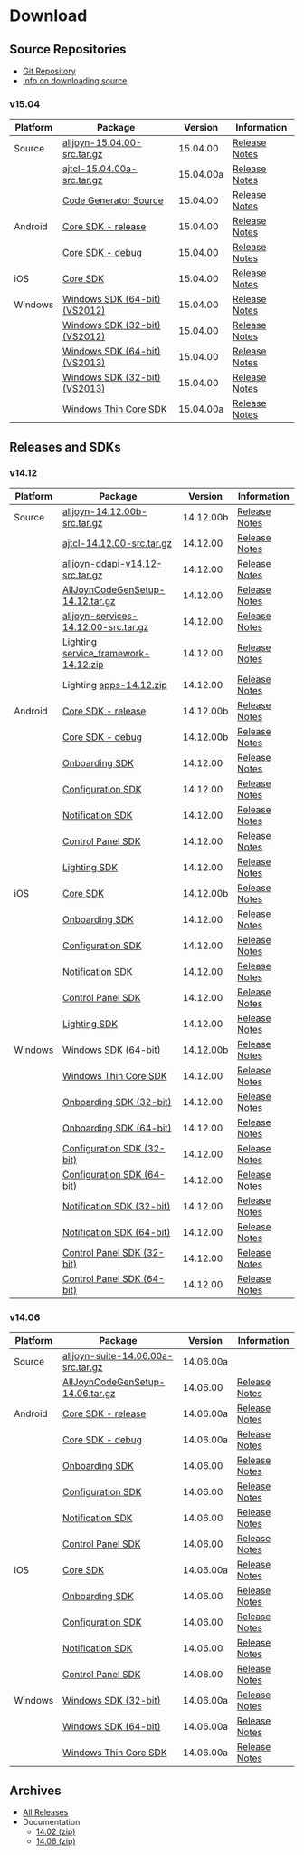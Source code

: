 # Download

## Source Repositories
* [Git Repository][git-repo]
* [Info on downloading source][download-source-info]

### v15.04
|Platform  |Package   |Version   |Information
|----------|----------|----------|-----------
|Source    |[alljoyn-15.04.00-src.tar.gz][source-alljoyn-1504]                  |15.04.00|[Release Notes][core-notes-1504]
|          |[ajtcl-15.04.00a-src.tar.gz][source-ajtcl-1504a]                    |15.04.00a|[Release Notes][core-notes-1504]
|          |[Code Generator Source][codegen-1504]                               |15.04.00|[Release Notes][codegen-notes-1504]
|Android   |[Core SDK - release][android-core-rel-1504]                         |15.04.00|[Release Notes][core-notes-1504]
|          |[Core SDK - debug][android-core-debug-1504]                         |15.04.00|[Release Notes][core-notes-1504]
|iOS       |[Core SDK][ios-core-1504]                                           |15.04.00|[Release Notes][core-notes-1504]
|Windows   |[Windows SDK (64-bit) (VS2012)][win-64bit-vs2012-core-1504]         |15.04.00|[Release Notes][core-notes-1504]
|          |[Windows SDK (32-bit) (VS2012)][win-32bit-vs2012-core-1504]         |15.04.00|[Release Notes][core-notes-1504]
|          |[Windows SDK (64-bit) (VS2013)][win-64bit-vs2013-core-1504]         |15.04.00|[Release Notes][core-notes-1504]
|          |[Windows SDK (32-bit) (VS2013)][win-32bit-vs2013-core-1504]         |15.04.00|[Release Notes][core-notes-1504]
|          |[Windows Thin Core SDK][win-thin-1504a]                             |15.04.00a|[Release Notes][core-notes-1504]

## Releases and SDKs
### v14.12
|Platform  |Package   |Version   |Information
|----------|----------|----------|-----------
|Source    |[alljoyn-14.12.00b-src.tar.gz][source-alljoyn-1412]|14.12.00b|[Release Notes][core-notes-1412]
|          |[ajtcl-14.12.00-src.tar.gz][source-ajtcl-1412]|14.12.00|[Release Notes][core-notes-1412]
|          |[alljoyn-ddapi-v14.12-src.tar.gz][ddapi]|14.12.00|[Release Notes][ddapi-crn]
|          |[AllJoynCodeGenSetup-14.12.tar.gz][codegen-1412]|14.12.00|[Release Notes][codegen-notes-1412]
|          |[alljoyn-services-14.12.00-src.tar.gz][source-base-services-1412]|14.12.00|[Release Notes][base-services-notes-1412]
|          |Lighting [service_framework-14.12.zip][source-lighting-service_framework-1412]|14.12.00|[Release Notes][lighting-notes-1412]
|          |Lighting [apps-14.12.zip][source-lighting-apps-1412]|14.12.00|[Release Notes][lighting-notes-1412]
|Android   |[Core SDK - release][android-core-rel-1412]|14.12.00b|[Release Notes][core-notes-1412]
|          |[Core SDK - debug][android-core-debug-1412]|14.12.00b|[Release Notes][core-notes-1412]
|          |[Onboarding SDK][android-onboarding-1412]  |14.12.00 |[Release Notes][base-services-notes-1412]
|          |[Configuration SDK][android-config-1412]   |14.12.00 |[Release Notes][base-services-notes-1412]
|          |[Notification SDK][android-notif-1412]     |14.12.00 |[Release Notes][base-services-notes-1412]
|          |[Control Panel SDK][android-controlpanel-1412]|14.12.00 |[Release Notes][base-services-notes-1412]
|          |[Lighting SDK][android-lighting-1412]      |14.12.00 |[Release Notes][lighting-notes-1412]
|iOS       |[Core SDK][ios-core-1412]                  |14.12.00b|[Release Notes][core-notes-1412]
|          |[Onboarding SDK][ios-onboarding-1412]  |14.12.00|[Release Notes][base-services-notes-1412]
|          |[Configuration SDK][ios-config-1412]   |14.12.00|[Release Notes][base-services-notes-1412]
|          |[Notification SDK][ios-notif-1412]     |14.12.00|[Release Notes][base-services-notes-1412]
|          |[Control Panel SDK][ios-controlpanel-1412]|14.12.00|[Release Notes][base-services-notes-1412]
|          |[Lighting SDK][ios-lighting-1412]      |14.12.00 |[Release Notes][lighting-notes-1412]
|Windows   |[Windows SDK (64-bit)][win-64bit-core-1412]|14.12.00b|[Release Notes][core-notes-1412]
|          |[Windows Thin Core SDK][win-thin-1412]     |14.12.00|[Release Notes][core-notes-1412]
|          |[Onboarding SDK (32-bit)][win32-onboarding-1412]  |14.12.00 |[Release Notes][base-services-notes-1412]
|          |[Onboarding SDK (64-bit)][win64-onboarding-1412]  |14.12.00 |[Release Notes][base-services-notes-1412]
|          |[Configuration SDK (32-bit)][win32-config-1412]   |14.12.00 |[Release Notes][base-services-notes-1412]
|          |[Configuration SDK (64-bit)][win64-config-1412]   |14.12.00 |[Release Notes][base-services-notes-1412]
|          |[Notification SDK (32-bit)][win32-notif-1412]     |14.12.00 |[Release Notes][base-services-notes-1412]
|          |[Notification SDK (64-bit)][win64-notif-1412]     |14.12.00 |[Release Notes][base-services-notes-1412]
|          |[Control Panel SDK (32-bit)][win32-controlpanel-1412]|14.12.00 |[Release Notes][base-services-notes-1412]
|          |[Control Panel SDK (64-bit)][win64-controlpanel-1412]|14.12.00 |[Release Notes][base-services-notes-1412]

### v14.06
|Platform  |Package   |Version   |Information
|----------|----------|----------|-----------
|Source    |[alljoyn-suite-14.06.00a-src.tar.gz][source-suite]|14.06.00a|&nbsp;
|          |[AllJoynCodeGenSetup-14.06.tar.gz][codegen]|14.06.00|[Release Notes][codegen-notes]
|Android   |[Core SDK - release][android-core-rel]|14.06.00a|[Release Notes][core-notes]
|          |[Core SDK - debug][android-core-debug]|14.06.00a|[Release Notes][core-notes]
|          |[Onboarding SDK][android-onboarding]  |14.06.00 |[Release Notes][base-services-notes]
|          |[Configuration SDK][android-config]   |14.06.00 |[Release Notes][base-services-notes]
|          |[Notification SDK][android-notif]     |14.06.00 |[Release Notes][base-services-notes]
|          |[Control Panel SDK][android-controlpanel]|14.06.00 |[Release Notes][base-services-notes]
|iOS       |[Core SDK][ios-core]                  |14.06.00a|[Release Notes][core-notes]
|          |[Onboarding SDK][ios-onboarding]      |14.06.00 |[Release Notes][base-services-notes]
|          |[Configuration SDK][ios-config]       |14.06.00 |[Release Notes][base-services-notes]
|          |[Notification SDK][ios-notif]         |14.06.00 |[Release Notes][base-services-notes]
|          |[Control Panel SDK][ios-controlpanel] |14.06.00 |[Release Notes][base-services-notes]
|Windows   |[Windows SDK (32-bit)][win-32bit-core]|14.06.00a|[Release Notes][core-notes]
|          |[Windows SDK (64-bit)][win-64bit-core]|14.06.00a|[Release Notes][core-notes]
|          |[Windows Thin Core SDK][win-thin]     |14.06.00a|[Release Notes][core-notes]

## Archives

* [All Releases][all-releases]
* Documentation
  * [14.02 (zip)][14-02-00-zip]
  * [14.06 (zip)][14-06-00-zip]

[core-notes-1504]:            https://wiki.allseenalliance.org/core/core_15.04_release_review
[source-alljoyn-1504]:        https://allseenalliance.org/releases/alljoyn/15.04/alljoyn-15.04.00-src.tar.gz
[source-ajtcl-1504a]:         https://allseenalliance.org/releases/alljoyn/15.04/ajtcl-15.04.00a-src.tar.gz
[codegen-1504]:               https://allseenalliance.org/releases/alljoyn/15.04/AllJoynCodeGenSetup-15.04.tar.gz
[codegen-notes-1504]:         https://wiki.allseenalliance.org/devtools/developer_tools_15.04_release_review
[android-core-rel-1504]:      https://allseenalliance.org/releases/alljoyn/15.04/alljoyn-15.04.00-android-sdk-rel.zip
[android-core-debug-1504]:    https://allseenalliance.org/releases/alljoyn/15.04/alljoyn-15.04.00-android-sdk-dbg.zip
[ios-core-1504]:              https://allseenalliance.org/releases/alljoyn/15.04/alljoyn-15.04.00-osx_ios-sdk.zip
[win-64bit-vs2012-core-1504]: https://allseenalliance.org/releases/alljoyn/15.04/alljoyn-15.04.00-win7x64vs2012-sdk.zip
[win-32bit-vs2012-core-1504]: https://allseenalliance.org/releases/alljoyn/15.04/alljoyn-15.04.00-win7x86vs2012-sdk.zip
[win-64bit-vs2013-core-1504]: https://allseenalliance.org/releases/alljoyn/15.04/alljoyn-15.04.00-win7x64vs2013-sdk.zip
[win-32bit-vs2013-core-1504]: https://allseenalliance.org/releases/alljoyn/15.04/alljoyn-15.04.00-win7x86vs2013-sdk.zip
[win-thin-1504a]:             https://allseenalliance.org/releases/alljoyn/15.04/alljoyn-15.04.00a-thin_client-sdk-windows.zip

[source-lighting-service_framework-1412]: https://git.allseenalliance.org/cgit/lighting/service_framework.git/snapshot/service_framework-14.12.zip
[source-lighting-apps-1412]: https://git.allseenalliance.org/cgit/lighting/apps.git/snapshot/apps-14.12.zip
[lighting-notes-1412]: https://wiki.allseenalliance.org/lighting/lighting_14.12_release_review
[android-lighting-1412]: https://allseenalliance.org/releases/alljoyn/14.12/Lighting_SDK_Android_14_12_beta.zip
[ios-lighting-1412]: https://allseenalliance.org/releases/alljoyn/14.12/Lighting_SDK_iOS_14_12_beta.zip

[source-base-services-1412]: https://allseenalliance.org/releases/alljoyn/14.12/alljoyn-services-14.12.00-src.tar.gz
[base-services-notes-1412]: https://wiki.allseenalliance.org/baseservices/base_services_14.12_release_review
[android-onboarding-1412]: https://allseenalliance.org/releases/alljoyn/14.12/alljoyn-onboarding-service-framework-14.12.00-android-sdk-rel.zip
[android-config-1412]: https://allseenalliance.org/releases/alljoyn/14.12/alljoyn-config-service-framework-14.12.00-android-sdk-rel.zip
[android-notif-1412]: https://allseenalliance.org/releases/alljoyn/14.12/alljoyn-notification-service-framework-14.12.00-android-sdk-rel.zip
[android-controlpanel-1412]: https://allseenalliance.org/releases/alljoyn/14.12/alljoyn-controlpanel-service-framework-14.12.00-android-sdk-rel.zip
[ios-onboarding-1412]: https://allseenalliance.org/releases/alljoyn/14.12/alljoyn-onboarding-service-framework-14.12.00-ios-sdk-rel.zip
[ios-config-1412]: https://allseenalliance.org/releases/alljoyn/14.12/alljoyn-config-service-framework-14.12.00-ios-sdk-rel.zip
[ios-notif-1412]: https://allseenalliance.org/releases/alljoyn/14.12/alljoyn-notification-service-framework-14.12.00-ios-sdk-rel.zip
[ios-controlpanel-1412]: https://allseenalliance.org/releases/alljoyn/14.12/alljoyn-controlpanel-service-framework-14.12.00-ios-sdk-rel.zip
[win32-onboarding-1412]: https://allseenalliance.org/releases/alljoyn/14.12/alljoyn-onboarding-service-framework-14.12.00-win7x86-sdk-rel.zip
[win64-onboarding-1412]: https://allseenalliance.org/releases/alljoyn/14.12/alljoyn-onboarding-service-framework-14.12.00-win7x86_64-sdk-rel.zip
[win32-config-1412]: https://allseenalliance.org/releases/alljoyn/14.12/alljoyn-config-service-framework-14.12.00-win7x86-sdk-rel.zip
[win64-config-1412]: https://allseenalliance.org/releases/alljoyn/14.12/alljoyn-config-service-framework-14.12.00-win7x86_64-sdk-rel.zip
[win32-notif-1412]: https://allseenalliance.org/releases/alljoyn/14.12/alljoyn-notification-service-framework-14.12.00-win7x86-sdk-rel.zip
[win64-notif-1412]: https://allseenalliance.org/releases/alljoyn/14.12/alljoyn-notification-service-framework-14.12.00-win7x86_64-sdk-rel.zip
[win32-controlpanel-1412]: https://allseenalliance.org/releases/alljoyn/14.12/alljoyn-controlpanel-service-framework-14.12.00-win7x86-sdk-rel.zip
[win64-controlpanel-1412]: https://allseenalliance.org/releases/alljoyn/14.12/alljoyn-controlpanel-service-framework-14.12.00-win7x86_64-sdk-rel.zip

[core-notes-1412]: https://wiki.allseenalliance.org/core/core_14.12_release_review
[source-alljoyn-1412]: https://allseenalliance.org/releases/alljoyn/14.12/alljoyn-14.12.00b-src.tar.gz
[source-ajtcl-1412]: https://allseenalliance.org/releases/alljoyn/14.12/ajtcl-14.12.00-src.tar.gz
[codegen-1412]:https://allseenalliance.org/releases/alljoyn/14.12/AllJoynCodeGenSetup-14.12.tar.gz
[codegen-notes-1412]:https://wiki.allseenalliance.org/devtools/developer_tools_14.12_release_review
[android-core-rel-1412]: https://allseenalliance.org/releases/alljoyn/14.12/alljoyn-14.12.00b-android-sdk-rel.zip
[android-core-debug-1412]: https://allseenalliance.org/releases/alljoyn/14.12/alljoyn-14.12.00b-android-sdk-dbg.zip
[ios-core-1412]: https://allseenalliance.org/releases/alljoyn/14.12/alljoyn-14.12.00b-osx_ios-sdk.zip
[win-64bit-core-1412]: https://allseenalliance.org/releases/alljoyn/14.12/alljoyn-14.12.00b-win7x64vs2013-sdk.zip
[win-thin-1412]: https://allseenalliance.org/releases/alljoyn/14.12/alljoyn-14.12.00-thin_client-sdk-windows.zip

[source-suite]: https://allseenalliance.org/releases/alljoyn/14.06.00/alljoyn-suite-14.06.00a-src.tar.gz
[codegen]:https://allseenalliance.org/releases/alljoyn/14.06.00/AllJoynCodeGenSetup-14.06.tar.gz
[codegen-notes]:https://wiki.allseenalliance.org/devtools/developer_tools_14.06_release_review
[git-repo]: https://git.allseenalliance.org/cgit
[download-source-info]: https://wiki.allseenalliance.org/develop/downloading_the_source

[android-core-rel]: https://allseenalliance.org/releases/alljoyn/14.06.00/alljoyn-14.06.00a-android-sdk-rel.zip
[android-core-debug]: https://allseenalliance.org/releases/alljoyn/14.06.00/alljoyn-14.06.00a-android-sdk-dbg.zip
[android-onboarding]: https://allseenalliance.org/releases/alljoyn/14.06.00/alljoyn-onboarding-service-framework-14.06.00-android-sdk-rel.zip
[android-config]: https://allseenalliance.org/releases/alljoyn/14.06.00/alljoyn-config-service-framework-14.06.00-android-sdk-rel.zip
[android-notif]: https://allseenalliance.org/releases/alljoyn/14.06.00/alljoyn-notification-service-framework-14.06.00-android-sdk-rel.zip
[android-controlpanel]: https://allseenalliance.org/releases/alljoyn/14.06.00/alljoyn-controlpanel-service-framework-14.06.00-android-sdk-rel.zip

[ios-core]: https://allseenalliance.org/releases/alljoyn/14.06.00/alljoyn-14.06.00a-osx_ios-sdk.zip
[ios-onboarding]: https://allseenalliance.org/releases/alljoyn/14.06.00/alljoyn-onboarding-service-framework-14.06.00-ios-sdk-rel.zip
[ios-config]: https://allseenalliance.org/releases/alljoyn/14.06.00/alljoyn-config-service-framework-14.06.00-ios-sdk-rel.zip
[ios-notif]: https://allseenalliance.org/releases/alljoyn/14.06.00/alljoyn-notification-service-framework-14.06.00-ios-sdk-rel.zip
[ios-controlpanel]: https://allseenalliance.org/releases/alljoyn/14.06.00/alljoyn-controlpanel-service-framework-14.06.00-ios-sdk-rel.zip

[win-32bit-core]: https://allseenalliance.org/releases/alljoyn/14.06.00/alljoyn-14.06.00a-win7x86vs2012-sdk.zip
[win-64bit-core]: https://allseenalliance.org/releases/alljoyn/14.06.00/alljoyn-14.06.00a-win7x64vs2012-sdk.zip
[win-thin]: https://allseenalliance.org/releases/alljoyn/14.06.00/alljoyn-14.06.00a-thin_client-sdk-windows.zip

[all-releases]: https://allseenalliance.org/releases/alljoyn/

[core-notes]: https://wiki.allseenalliance.org/core/core_14.06_release_review
[base-services-notes]: https://wiki.allseenalliance.org/baseservices/base_services_14.06_release_review

[14-02-00-zip]: https://allseenalliance.org/sites/default/files/archives/alljoyn-docs-14.02.00.zip
[14-06-00-zip]: https://allseenalliance.org/sites/default/files/archives/alljoyn-docs-14.06.00.zip

[ddapi]: https://allseenalliance.org/releases/alljoyn/14.12/alljoyn-ddapi-v14.12-src.tar.gz
[ddapi-crn]: https://wiki.allseenalliance.org/datadriven/ddapi_14.12_release_review
